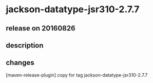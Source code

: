 # jackson-datatype-jsr310-2.7.7

## release on 20160826

## description

## changes

[maven-release-plugin] copy for tag jackson-datatype-jsr310-2.7.7

